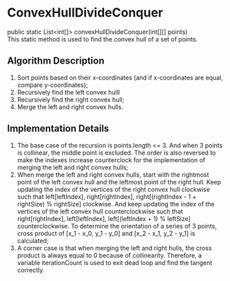 # ConvexHullDivideConquer

public static List<int[]> convexHullDivideConquer(int[][] points)\
This static method is used to find the convex hull of a set of points.

## Algorithm Description
1. Sort points based on their x-coordinates (and if x-coordinates are equal, compare y-coordinates);
2. Recursively find the left convex hulll
3. Recursively find the right convex hull;
4. Merge the left and right convex hulls.

## Implementation Details
1. The base case of the recursion is points.length <= 3. And when 3 points is collinear, the middle point is excluded. The order is also reversed to make the indexes increase counterclock for the implementation of merging the left and right convex hulls;
2. When merge the left and right convex hulls, start with the rightmost point of the left convex hull and the leftmost point of the right hull. Keep updating the index of the vertices of the right convex hull clockwise such that left[leftIndex], right[rightIndex], right[(rightIndex - 1 + rightSize) % rightSize] clockwise. And keep updating the index of the vertices of the left convex hull counterclockwise such that right[rightIndex], left[leftIndex], left[(leftIndex + 1) % leftSize] counterclockwise. To determine the orientation of a series of 3 points, cross product of [x_1  - x_0, y_1  - y_0] and [x_2  - x_1, y_2  - y_1] is calculated;
3. A corner case is that when merging the left and right hulls, the cross product is always equal to 0 because of collinearity. Therefore, a variable iterationCount is used to exit dead loop and find the tangent correctly.
